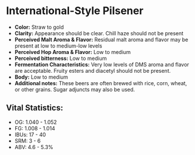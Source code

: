 # International-Style Pilsener

- **Color:** Straw to gold
- **Clarity:** Appearance should be clear. Chill haze should not be present
- **Perceived Malt Aroma & Flavor:** Residual malt aroma and flavor may be present at low to medium-low levels
- **Perceived Hop Aroma & Flavor:** Low to medium
- **Perceived bitterness:** Low to medium
- **Fermentation Characteristics:** Very low levels of DMS aroma and flavor are acceptable. Fruity esters and diacetyl should not be present.
- **Body:** Low to medium
- **Additional notes:** These beers are often brewed with rice, corn, wheat, or other grains. Sugar adjuncts may also be used.

## Vital Statistics:

- OG: 1.040 - 1.052
- FG: 1.008 - 1.014
- IBUs: 17 - 40
- SRM: 3 - 6
- ABV: 4.6 - 5.3%
